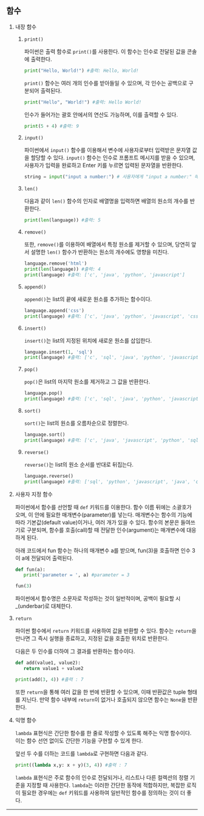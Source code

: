 ## 함수

1. 내장 함수

   1. `print()`

      파이썬은 출력 함수로 `print()`를 사용한다. 이 함수는 인수로 전달된 값을 콘솔에 출력한다.

      ```python
      print("Hello, World!") #출력: Hello, World!
      ```

      `print()` 함수는 여러 개의 인수를 받아들일 수 있으며, 각 인수는 공백으로 구분되어 출력된다.

      ```python
      print("Hello", "World!") #출력: Hello World!
      ```

      인수가 들어가는 괄호 안에서의 연산도 가능하며, 이를 출력할 수 있다.

      ```python
      print(5 + 4) #출력: 9
      ```

   2. `input()`

      파이썬에서 `input()` 함수를 이용해서 변수에 사용자로부터 입력받은 문자열 값을 할당할 수 있다. `input()` 함수는 인수로 프롬프트 메시지를 받을 수 있으며, 사용자가 입력을 완료하고 Enter 키를 누르면 입력된 문자열을 반환한다.

      ```python
      string = input("input a number:") # 사용자에게 "input a number:" 메시지를 출력하고 입력을 기다림
      ```

   3. `len()`

      다음과 같이 `len()` 함수의 인자로 배열명을 입력하면 배열의 원소의 개수를 반환한다.

      ```python
      print(len(language)) #출력: 5
      ```

   4. `remove()`

      또한, `remove()`를 이용하여 배열에서 특정 원소를 제거할 수 있으며, 당연히 앞서 설명한 `len()` 함수가 반환하는 원소의 개수에도 영향을 미친다.

      ```python
      language.remove('html')
      print(len(language)) #출력: 4
      print(language) #출력: ['c', 'java', 'python', 'javascript']
      ```

   5. `append()`

      `append()`는 list의 끝에 새로운 원소를 추가하는 함수이다.

      ```python
      language.append('css')
      print(language) #출력: ['c', 'java', 'python', 'javascript', 'css']
      ```

   6. `insert()`

      `insert()`는 list의 지정된 위치에 새로운 원소를 삽입한다.

      ```python
      language.insert(1, 'sql')
      print(language) #출력: ['c', 'sql', 'java', 'python', 'javascript', 'css']
      ```

   7. `pop()`

      `pop()`은 list의 마지막 원소를 제거하고 그 값을 반환한다.

      ```python
      language.pop()
      print(language) #출력: ['c', 'sql', 'java', 'python', 'javascript']
      ```

   8. `sort()`

      `sort()`는 list의 원소를 오름차순으로 정렬한다.

      ```python
      language.sort()
      print(language) #출력: ['c', 'java', 'javascript', 'python', 'sql']
      ```

   9. `reverse()`

      `reverse()`는 list의 원소 순서를 반대로 뒤집는다.

      ```python
      language.reverse()
      print(language) #출력: ['sql', 'python', 'javascript', 'java', 'c']
      ```

2. 사용자 지정 함수

   파이썬에서 함수를 선언할 때 `def` 키워드를 이용한다. 함수 이름 뒤에는 소괄호가 오며, 이 안에 필요한 매개변수(parameter)를 넣는다. 매개변수는 함수의 기능에 따라 기본값(default value)이거나, 여러 개가 있을 수 있다. 함수의 본문은 들여쓰기로 구분되며, 함수를 호출(call)할 때 전달한 인수(argument)는 매개변수에 대응하게 된다.

   아래 코드에서 fun 함수는 하나의 매개변수 a를 받으며, fun(3)을 호출하면 인수 3이 a에 전달되어 출력된다.

   ```python
   def fun(a):
      print('parameter = ', a) #parameter = 3

   fun(3)
   ```

   파이썬에서 함수명은 소문자로 작성하는 것이 일반적이며, 공백이 필요할 시 \_(underbar)로 대체한다.

3. `return`

   파이썬 함수에서 `return` 키워드를 사용하여 값을 반환할 수 있다. 함수는 `return`을 만나면 그 즉시 실행을 종료하고, 지정된 값을 호출한 위치로 반환한다.

   다음은 두 인수를 더하여 그 결과를 반환하는 함수이다.

   ```python
   def add(value1, value2):
      return value1 + value2

   print(add(3, 4)) #출력 : 7
   ```

   또한 `return`을 통해 여러 값을 한 번에 반환할 수 있으며, 이때 반환값은 tuple 형태를 지닌다. 만약 함수 내부에 `return`이 없거나 호출되지 않으면 함수는 `None`을 반환한다.

4. 익명 함수

   `lambda` 표현식은 간단한 함수를 한 줄로 작성할 수 있도록 해주는 익명 함수이다. 이는 함수 선언 없이도 간단한 기능을 구현할 수 있게 한다.

   앞선 두 수를 더하는 코드를 `lambda`로 구현하면 다음과 같다.

   ```python
   print((lambda x,y: x + y)(3, 4)) #출력 : 7
   ```

   `lambda` 표현식은 주로 함수의 인수로 전달되거나, 리스트나 다른 컬렉션의 정렬 기준을 지정할 때 사용한다. `lambda`는 이러한 간단한 동작에 적합하지만, 복잡한 로직이 필요한 경우에는 `def` 키워드를 사용하여 일반적인 함수를 정의하는 것이 더 좋다.

---
